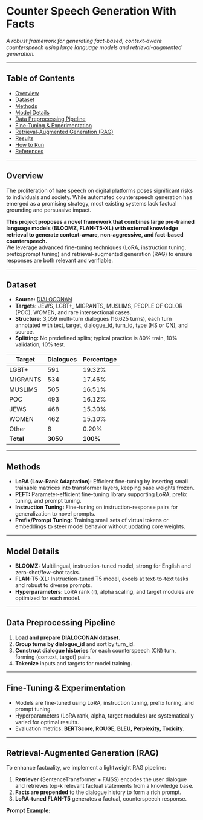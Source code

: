 # Counter Speech Generation With Facts

_A robust framework for generating fact-based, context-aware counterspeech using large language models and retrieval-augmented generation._

---

## Table of Contents

- [Overview](#overview)
- [Dataset](#dataset)
- [Methods](#methods)
- [Model Details](#model-details)
- [Data Preprocessing Pipeline](#data-preprocessing-pipeline)
- [Fine-Tuning & Experimentation](#fine-tuning--experimentation)
- [Retrieval-Augmented Generation (RAG)](#retrieval-augmented-generation-rag)
- [Results](#results)
- [How to Run](#how-to-run)
- [References](#references)

---

## Overview

The proliferation of hate speech on digital platforms poses significant risks to individuals and society. While automated counterspeech generation has emerged as a promising strategy, most existing systems lack factual grounding and persuasive impact.

**This project proposes a novel framework that combines large pre-trained language models (BLOOMZ, FLAN-T5-XL) with external knowledge retrieval to generate context-aware, non-aggressive, and fact-based counterspeech.**  
We leverage advanced fine-tuning techniques (LoRA, instruction tuning, prefix/prompt tuning) and retrieval-augmented generation (RAG) to ensure responses are both relevant and verifiable.

---

## Dataset

- **Source:** [DIALOCONAN](https://aclanthology.org/2022.emnlp-main.549.pdf)
- **Targets:** JEWS, LGBT+, MIGRANTS, MUSLIMS, PEOPLE OF COLOR (POC), WOMEN, and rare intersectional cases.
- **Structure:** 3,059 multi-turn dialogues (16,625 turns), each turn annotated with text, target, dialogue_id, turn_id, type (HS or CN), and source.
- **Splitting:** No predefined splits; typical practice is 80% train, 10% validation, 10% test.

| Target      | Dialogues | Percentage |
|-------------|-----------|------------|
| LGBT+       | 591       | 19.32%     |
| MIGRANTS    | 534       | 17.46%     |
| MUSLIMS     | 505       | 16.51%     |
| POC         | 493       | 16.12%     |
| JEWS        | 468       | 15.30%     |
| WOMEN       | 462       | 15.10%     |
| Other       | 6         | 0.20%      |
| **Total**   | **3059**  | **100%**   |

---

## Methods

- **LoRA (Low-Rank Adaptation):** Efficient fine-tuning by inserting small trainable matrices into transformer layers, keeping base weights frozen.
- **PEFT:** Parameter-efficient fine-tuning library supporting LoRA, prefix tuning, and prompt tuning.
- **Instruction Tuning:** Fine-tuning on instruction-response pairs for generalization to novel prompts.
- **Prefix/Prompt Tuning:** Training small sets of virtual tokens or embeddings to steer model behavior without updating core weights.

---

## Model Details

- **BLOOMZ:** Multilingual, instruction-tuned model, strong for English and zero-shot/few-shot tasks.
- **FLAN-T5-XL:** Instruction-tuned T5 model, excels at text-to-text tasks and robust to diverse prompts.
- **Hyperparameters:** LoRA rank (r), alpha scaling, and target modules are optimized for each model.

---

## Data Preprocessing Pipeline

1. **Load and prepare DIALOCONAN dataset.**
2. **Group turns by dialogue_id** and sort by turn_id.
3. **Construct dialogue histories** for each counterspeech (CN) turn, forming (context, target) pairs.
4. **Tokenize** inputs and targets for model training.

---

## Fine-Tuning & Experimentation

- Models are fine-tuned using LoRA, instruction tuning, prefix tuning, and prompt tuning.
- Hyperparameters (LoRA rank, alpha, target modules) are systematically varied for optimal results.
- Evaluation metrics: **BERTScore, ROUGE, BLEU, Perplexity, Toxicity**.

---

## Retrieval-Augmented Generation (RAG)

To enhance factuality, we implement a lightweight RAG pipeline:

1. **Retriever** (SentenceTransformer + FAISS) encodes the user dialogue and retrieves top-k relevant factual statements from a knowledge base.
2. **Facts are prepended** to the dialogue history to form a rich prompt.
3. **LoRA-tuned FLAN-T5** generates a factual, counterspeech response.

**Prompt Example:**
